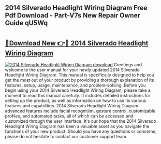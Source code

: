## 2014 Silverado Headlight Wiring Diagram Free Pdf Download - Part-V7s New Repair Owner Guide qU5Wq

# <h2><a href="http://dfhqso7.blite.top/?on=2014+Silverado+Headlight+Wiring+Diagram">🔗Download New 👉🔴 2014 Silverado Headlight Wiring Diagram</a></h2>

[![2014 Silverado Headlight Wiring Diagram download](https://i.imgur.com/lujVjoI.png)](http://dfhqso7.blite.top/?on=2014+Silverado+Headlight+Wiring+Diagram)
Greetings and welcome to the user manual for your newly updated 2014 Silverado Headlight Wiring Diagram. This manual is specifically designed to help you get the most out of your product by providing a thorough explanation of its features, setup, usage, maintenance, and problem-solving. Before you begin using your 2014 Silverado Headlight Wiring Diagram, please take a moment to read this manual carefully. It includes detailed instructions for setting up the product, as well as information on how to use its various features and capabilities. 2014 Silverado Headlight Wiring Diagram advanced features include facial recognition, gesture control, customizable profiles, and automated tasks, all of which can be accessed and customized through the user interface. It's our hope that the 2014 Silverado Headlight Wiring Diagram has been a valuable asset as you navigate the functions of your new product. Should you have any questions or concerns, please do not hesitate to contact our customer support team.
